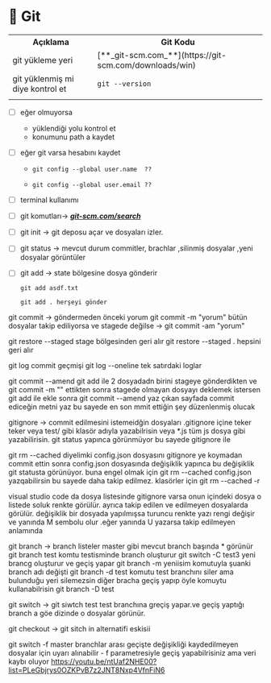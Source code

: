 # 📂 Git
 
<table >
  <tr>
    <th>Açıklama </th>
    <th>Git Kodu</th>
  </tr>
  <tr>
	<td>git yükleme yeri</th>
    <td>[**_git-scm.com_**](https://git-scm.com/downloads/win)</th>
  </tr>
  <tr>
    <td>git yüklenmiş mi diye kontrol et</td>
    <td><pre><code>git --version </code></pre></td>
  </tr>
  <tr>
    <td></td>
    <td></td>
  </tr>
</table>



- [ ] eğer olmuyorsa
	+ yüklendiği yolu kontrol et 
	+ konumunu path a kaydet

- [ ] eğer git varsa hesabını kaydet 
	+ <pre><code>git config --global user.name  ??</code></pre>
	+ <pre><code>git config --global user.email ??</code></pre>


- [ ] terminal kullanımı 
	[^1]:https://youtu.be/aHOzKAe6bGE?list=PLeGbjrys0OZKPvB7z2JNT8Nxp4VfnFiN6)
	[^2]:https://youtu.be/UWmIkn3f1UM?list=PLeGbjrys0OZKPvB7z2JNT8Nxp4VfnFiN6)

- [ ] git komutları-> [**_git-scm.com/search_**](https://git-scm.com/search/results?search=&language=en)
	

- [ ] git init ->  git deposu açar ve dosyaları izler.
		
- [ ] git status -> mevcut durum commitler, brachlar ,silinmiş dosyalar ,yeni dosyalar görüntüler

- [ ] git add ->  state bölgesine dosya gönderir 
	<pre><code>git add asdf.txt </code></pre>
	<pre><code>git add . herşeyi gönder</code></pre>

git commit -> 
	göndermeden önceki yorum
	git commit -m "yorum"
	bütün dosyalar takip ediliyorsa ve stagede değilse ->
	git commit -am "yorum"

git restore --staged 
	stage bölgesinden geri alır 
	git restore --staged . hepsini geri alır 

git log 
	commit geçmişi
	git log --oneline tek satırdaki loglar

git commit --amend
git add ile 2 dosyadadn birini stageye gönderdikten ve git commit -m "" ettikten sonra stagede olmayan dosyayı deklemek istersen git add ile ekle sonra git commit --amend yaz çıkan sayfada commit ediceğin metni yaz bu sayede en son mmit ettiğin şey düzenlenmiş olucak

gitignore ->
	commit edilmesini istemeidğin dosyaları .gitignore içine teker teker veya test/  gibi klasör adıyla yazabilrisin veya *.js tüm js dosya gibi yazabilirisin.
git status yapınca görünmüyor bu sayede gitignore ile 

git rm --cached
	diyelimki config.json dosyasını gitignore ye koymadan commit ettin sonra config.json dosyasında değişiklik yapınca bu değişiklik git statusta görünüyor. buna engel olmak için git rm --cached config.json yazqabilirsin bu sayede daha takip edilmez. klasörler için  git rm --cached -r 

visual studio code da dosya listesinde gitignore varsa onun içindeki dosya o listede soluk renkte görülür. ayrıca takip edilen ve edilmeyen dosyalarda görülür. değişiklik bir dosyada yapılmışsa turuncu renkte yazı rengi değişir ve yanında M sembolu olur .eğer yanında U yazarsa takip edilmeyen anlamında 

git branch -> 
	branch listeler master gibi 
	mevcut branch başında * görünür
	git branch test komtu testisminde branch oluşturur 
	git switch -C test3 yeni brancg oluşturur ve geçiş yapar
	git branch -m yeniisim komutuyla şuanki branch adı değişti 
	git branch -d test komutu test branchını siler  ama bulunduğu yeri silemezsin diğer bracha geçiş yapıp öyle komuytu kullanabilrisin 
	git branch -D test


git switch ->
	git siwtch test test branchına greçiş yapar.ve geçiş yaptığı branch a göe dizinde o dosyalar görünür.

git checkout ->
	git sitch in alternatifi eskisii

git switch -f master 
branchlar arası geçişte değişikliği kaydedilmeyen dosyalar için uyarı alınabilir  - f parametresiyle geçiş yapabilrisiniz ama veri kaybı oluyor 
https://youtu.be/ntUaf2NHE00?list=PLeGbjrys0OZKPvB7z2JNT8Nxp4VfnFiN6
